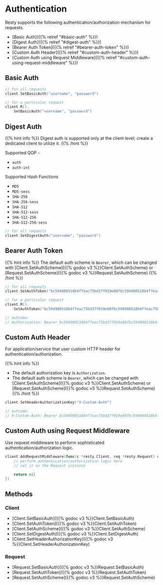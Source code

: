 

# Authentication

Resty supports the following authentication/authorization mechanism for requests.

* [Basic Auth]({{% relref "#basic-auth" %}})
* [Digest Auth]({{% relref "#digest-auth" %}})
* [Bearer Auth Token]({{% relref "#bearer-auth-token" %}})
* [Custom Auth Header]({{% relref "#custom-auth-header" %}})
* [Custom Auth using Request Middleware]({{% relref "#custom-auth-using-request-middleware" %}})

## Basic Auth

```go
// for all requests
client.SetBasicAuth("username", "password")

// for a particular request
client.R().
    SetBasicAuth("username", "password")
```

## Digest Auth

{{% hint info %}}
Digest auth is supported only at the client level; create a dedicated client to utilize it.
{{% /hint %}}

Supported QOP -
* `auth`
* `auth-int`

Supported Hash Functions

* `MD5`
* `MD5-sess`
* `SHA-256`
* `SHA-256-sess`
* `SHA-512`
* `SHA-512-sess`
* `SHA-512-256`
* `SHA-512-256-sess`

```go
// for all requests
client.SetDigestAuth("username", "password")
```

## Bearer Auth Token

{{% hint info %}}
The default auth scheme is `Bearer`, which can be changed with [Client.SetAuthScheme]({{% godoc v3 %}}Client.SetAuthScheme) or [Request.SetAuthScheme]({{% godoc v3 %}}Request.SetAuthScheme)
{{% /hint %}}

```go
// for all requests
client.SetAuthToken("bc594900518b4f7eac75bd37f019e08fbc594900518b4f7eac75bd37f019e08f")

// for a particular request
client.R().
    SetAuthToken("bc594900518b4f7eac75bd37f019e08fbc594900518b4f7eac75bd37f019e08f")

// outcome:
// Authorization: Bearer bc594900518b4f7eac75bd37f019e08fbc594900518b4f7eac75bd37f019e08f
```

## Custom Auth Header

For application/service that user custom HTTP header for authentication/authorization.

{{% hint info %}}
* The default authorization key is `Authorization`.
* The default auth scheme is `Bearer`, which can be changed with [Client.SetAuthScheme]({{% godoc v3 %}}Client.SetAuthScheme) or [Request.SetAuthScheme]({{% godoc v3 %}}Request.SetAuthScheme)
{{% /hint %}}

```go
client.SetHeaderAuthorizationKey("X-Custom-Auth")

// outcome:
// X-Custom-Auth: Bearer bc594900518b4f7eac75bd37f019e08fbc594900518b4f7eac75bd37f019e08f
```

## Custom Auth using Request Middleware

Use request middleware to perform sophisticated authentication/authorization logic.

```go
client.AddRequestMiddleware(func(c *resty.Client, req *resty.Request) error {
    // perform authentication/authorization logic here
    // set it on the Request instance

    return nil
})
```

## Methods

### Client

* [Client.SetBasicAuth]({{% godoc v3 %}}Client.SetBasicAuth)
* [Client.SetAuthToken]({{% godoc v3 %}}Client.SetAuthToken)
* [Client.SetAuthScheme]({{% godoc v3 %}}Client.SetAuthScheme)
* [Client.SetDigestAuth]({{% godoc v3 %}}Client.SetDigestAuth)
* [Client.SetHeaderAuthorizationKey]({{% godoc v3 %}}Client.SetHeaderAuthorizationKey)

### Request

* [Request.SetBasicAuth]({{% godoc v3 %}}Request.SetBasicAuth)
* [Request.SetAuthToken]({{% godoc v3 %}}Request.SetAuthToken)
* [Request.SetAuthScheme]({{% godoc v3 %}}Request.SetAuthScheme)
